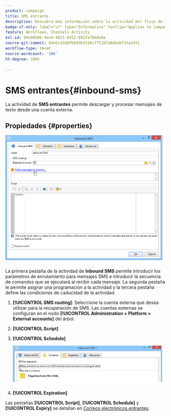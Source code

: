```yaml
---
product: campaign
title: SMS entrante
description: Descubra más información sobre la actividad del flujo de trabajo SMS entrante
badge-v7-only: label="v7" type="Informative" tooltip="Applies to Campaign Classic v7 only"
feature: Workflows, Channels Activity
exl-id: 94a9d50b-4ead-4815-8d12-942fa78b4e8a
source-git-commit: 8debcd3d8fb883b3316cf75187a86bebf15a1d31
workflow-type: tm+mt
source-wordcount: '106'
ht-degree: 100%

---
```


# SMS entrantes{#inbound-sms}



La actividad de **SMS entrantes** permite descargar y procesar mensajes de texto desde una cuenta externa.

## Propiedades {#properties}

![](assets/sms_rec_edit.png)

La primera pestaña de la actividad de **Inbound SMS** permite introducir los parámetros de enrutamiento para mensajes SMS e introducir la secuencia de comandos que se ejecutará al recibir cada mensaje. La segunda pestaña le permite asignar una programación a la actividad y la tercera pestaña define las condiciones de caducidad de la actividad.

1. **[!UICONTROL SMS routing]**: Seleccione la cuenta externa que desea utilizar para la recuperación de SMS. Las cuentas externas se configuran en el nodo **[!UICONTROL Administration > Platform > External accounts]** del árbol.
1. **[!UICONTROL Script]**
1. **[!UICONTROL Schedule]**

   ![](assets/sms_rec_edit_2.png)

1. **[!UICONTROL Expiration]**

Las pestañas **[!UICONTROL Script]**, **[!UICONTROL Schedule]** y **[!UICONTROL Expiry]** se detallan en [Correos electrónicos entrantes](inbound-emails.md).
